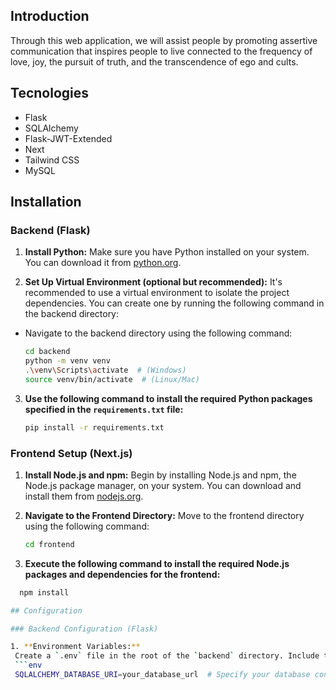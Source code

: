 ## Introduction
Through this web application, we will assist people by promoting assertive communication that inspires
people to live connected to the frequency of love, joy, the pursuit of truth, and the transcendence of ego and cults.
## Tecnologies
- Flask
- SQLAlchemy
- Flask-JWT-Extended 
- Next
- Tailwind CSS
- MySQL

## Installation

### Backend (Flask)

1. **Install Python:**
   Make sure you have Python installed on your system. You can download it from [python.org](https://www.python.org/downloads/).

2. **Set Up Virtual Environment (optional but recommended):**
   It's recommended to use a virtual environment to isolate the project dependencies.
   You can create one by running the following command in the backend directory:

- Navigate to the backend directory using the following command:
    ```bash
    cd backend
    python -m venv venv
    .\venv\Scripts\activate  # (Windows)
    source venv/bin/activate  # (Linux/Mac)

3. **Use the following command to install the required Python packages specified in the `requirements.txt` file:**
    ```bash
    pip install -r requirements.txt

### Frontend Setup (Next.js)

1. **Install Node.js and npm:**
   Begin by installing Node.js and npm, the Node.js package manager, on your system.
    You can download and install them from [nodejs.org](https://nodejs.org/).

2. **Navigate to the Frontend Directory:**
   Move to the frontend directory using the following command:
   ```bash
   cd frontend

3. **Execute the following command to install the required Node.js packages and dependencies for the frontend:**
  ```bash
    npm install

## Configuration

### Backend Configuration (Flask)

1. **Environment Variables:**
   Create a `.env` file in the root of the `backend` directory. Include the following environment variables:
   ```env
   SQLALCHEMY_DATABASE_URI=your_database_url  # Specify your database connection URL